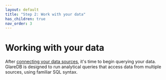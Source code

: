 ```yaml
---
layout: default
title: "Step 2: Work with your data"
has_children: true
nav_order: 3
---
```


# Working with your data

After [connecting your data sources], it's time to begin querying your data.
GlareDB is designed to run analytical queries that access data from multiple
sources, using familiar SQL syntax.

[connecting your data sources]: /docs/data-sources/overview
